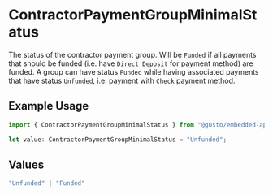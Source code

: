 # ContractorPaymentGroupMinimalStatus

The status of the contractor payment group.  Will be `Funded` if all payments that should be funded (i.e. have `Direct Deposit` for payment method) are funded.  A group can have status `Funded` while having associated payments that have status `Unfunded`, i.e. payment with `Check` payment method.

## Example Usage

```typescript
import { ContractorPaymentGroupMinimalStatus } from "@gusto/embedded-api/models/components";

let value: ContractorPaymentGroupMinimalStatus = "Unfunded";
```

## Values

```typescript
"Unfunded" | "Funded"
```